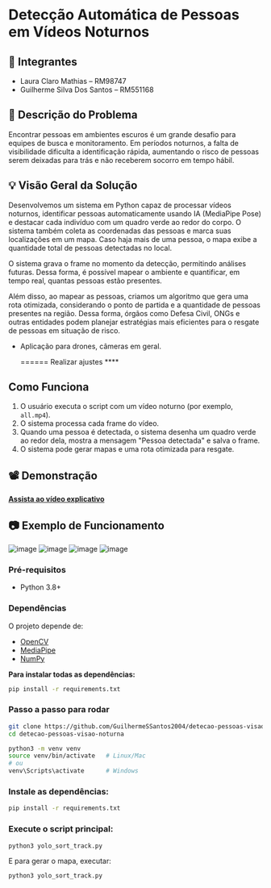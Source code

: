 # Detecção Automática de Pessoas em Vídeos Noturnos

## 👥 Integrantes

- Laura Claro Mathias – RM98747
- Guilherme Silva Dos Santos – RM551168
  
## 🎯 Descrição do Problema
Encontrar pessoas em ambientes escuros é um grande desafio para equipes de busca e monitoramento. Em períodos noturnos, a falta de visibilidade dificulta a identificação rápida, aumentando o risco de pessoas serem deixadas para trás e não receberem socorro em tempo hábil.

## 💡 Visão Geral da Solução
Desenvolvemos um sistema em Python capaz de processar vídeos noturnos, identificar pessoas automaticamente usando IA (MediaPipe Pose) e destacar cada indivíduo com um quadro verde ao redor do corpo. O sistema também coleta as coordenadas das pessoas e marca suas localizações em um mapa. Caso haja mais de uma pessoa, o mapa exibe a quantidade total de pessoas detectadas no local.

O sistema grava o frame no momento da detecção, permitindo análises futuras. Dessa forma, é possível mapear o ambiente e quantificar, em tempo real, quantas pessoas estão presentes.

Além disso, ao mapear as pessoas, criamos um algoritmo que gera uma rota otimizada, considerando o ponto de partida e a quantidade de pessoas presentes na região. Dessa forma, órgãos como Defesa Civil, ONGs e outras entidades podem planejar estratégias mais eficientes para o resgate de pessoas em situação de risco.

- Aplicação para drones, câmeras em geral.

  ====== Realizar ajustes **** 

## Como Funciona

1. O usuário executa o script com um vídeo noturno (por exemplo, `all.mp4`).
2. O sistema processa cada frame do vídeo.
3. Quando uma pessoa é detectada, o sistema desenha um quadro verde ao redor dela, mostra a mensagem "Pessoa detectada" e salva o frame.
4. O sistema pode gerar mapas e uma rota otimizada para resgate.

## 📽️ Demonstração

[**Assista ao vídeo explicativo**](https://youtu.be/WDeKiATP7fQ)


## 📷 Exemplo de Funcionamento

![image](https://github.com/user-attachments/assets/0cea236d-3736-4630-ae07-dafca37a02af)
![image](https://github.com/user-attachments/assets/784598f8-8d69-480b-ac4e-4d97541ec4aa)
![image](https://github.com/user-attachments/assets/e642898c-c8ca-4cf4-ba98-dd108009cb66)
![image](https://github.com/user-attachments/assets/4df8dae7-0903-4243-94fd-2ea234c7592e)


### Pré-requisitos

- Python 3.8+

### Dependências

O projeto depende de:

- [OpenCV](https://pypi.org/project/opencv-python/)
- [MediaPipe](https://pypi.org/project/mediapipe/)
- [NumPy](https://pypi.org/project/numpy/)

**Para instalar todas as dependências:**

```bash
pip install -r requirements.txt
```

### Passo a passo para rodar

```bash
git clone https://github.com/GuilhermeSSantos2004/detecao-pessoas-visao-noturna.git
cd detecao-pessoas-visao-noturna
```
```bash
python3 -m venv venv
source venv/bin/activate   # Linux/Mac
# ou
venv\Scripts\activate      # Windows
```
### Instale as dependências:
```bash
pip install -r requirements.txt
```

### Execute o script principal:
```bash
python3 yolo_sort_track.py
```
E para gerar o mapa, executar:
```bash
python3 yolo_sort_track.py
```



